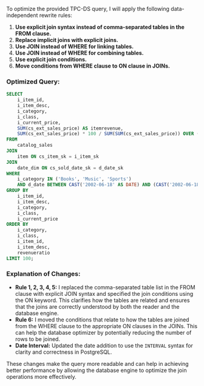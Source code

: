 To optimize the provided TPC-DS query, I will apply the following data-independent rewrite rules:

1. **Use explicit join syntax instead of comma-separated tables in the FROM clause.**
2. **Replace implicit joins with explicit joins.**
3. **Use JOIN instead of WHERE for linking tables.**
4. **Use JOIN instead of WHERE for combining tables.**
5. **Use explicit join conditions.**
6. **Move conditions from WHERE clause to ON clause in JOINs.**

### Optimized Query:
```sql
SELECT 
    i_item_id,
    i_item_desc,
    i_category,
    i_class,
    i_current_price,
    SUM(cs_ext_sales_price) AS itemrevenue,
    SUM(cs_ext_sales_price) * 100 / SUM(SUM(cs_ext_sales_price)) OVER (PARTITION BY i_class) AS revenueratio
FROM 
    catalog_sales
JOIN 
    item ON cs_item_sk = i_item_sk
JOIN 
    date_dim ON cs_sold_date_sk = d_date_sk
WHERE 
    i_category IN ('Books', 'Music', 'Sports')
    AND d_date BETWEEN CAST('2002-06-18' AS DATE) AND (CAST('2002-06-18' AS DATE) + INTERVAL '30 days')
GROUP BY 
    i_item_id,
    i_item_desc,
    i_category,
    i_class,
    i_current_price
ORDER BY 
    i_category,
    i_class,
    i_item_id,
    i_item_desc,
    revenueratio
LIMIT 100;
```

### Explanation of Changes:
- **Rule 1, 2, 3, 4, 5:** I replaced the comma-separated table list in the FROM clause with explicit JOIN syntax and specified the join conditions using the ON keyword. This clarifies how the tables are related and ensures that the joins are correctly understood by both the reader and the database engine.
- **Rule 6:** I moved the conditions that relate to how the tables are joined from the WHERE clause to the appropriate ON clauses in the JOINs. This can help the database optimizer by potentially reducing the number of rows to be joined.
- **Date Interval:** Updated the date addition to use the `INTERVAL` syntax for clarity and correctness in PostgreSQL.

These changes make the query more readable and can help in achieving better performance by allowing the database engine to optimize the join operations more effectively.